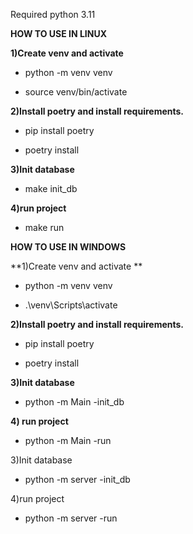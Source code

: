 Required python 3.11

**HOW TO USE IN LINUX**

**1)Create venv and activate**

* python -m venv venv

* source venv/bin/activate

**2)Install poetry and install requirements.**

* pip install poetry

* poetry install

**3)Init database**

* make init_db

**4)run project**

* make run

**HOW TO USE IN WINDOWS**

**1)Create venv and activate
**
* python -m venv venv

* .\venv\Scripts\activate

**2)Install poetry and install requirements.**

* pip install poetry

* poetry install

**3)Init database**

* python -m Main -init_db

**4) run project**

* python -m Main -run

3)Init database
* python -m server -init_db

4)run project
* python -m server -run
